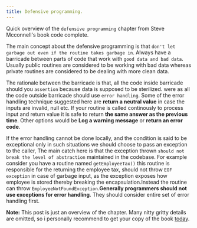 ```yaml
---
title: Defensive programming.
---
```

Quick overview of the `defensive programming` chapter from  Steve Mcconnell's book code complete. 

<!--more-->

The main concept about the defensive programming is that `don't let garbage out even if the routine takes garbage in`.
Always have a barricade between parts of code that work with `good data and bad data`. Usually public routines are considered to be working with bad data whereas 
private routines are considered to be dealing with more clean data.

The rationale between the barricade is that, all the code inside barricade should you `assertion` because data is supposed to be sterilized.
were as all the code outside barricade should use `error handling`. Some of the  error handling technique suggested here are **return a  neutral value**
in case the inputs are invalid, null etc. If your routine is called continously to process input and return value it is safe to return 
**the same answer as the previous time**. Other options would be **Log a warning message** or **return an error code**.

If the error handling cannot be done locally, and the condition is said to be exceptional only in such situations we should choose to pass an exception to 
the caller, The main catch here is that the exception thrown `should not break the level of abstraction` maintained in the codebase.
For example consider you have a routine named `getEmployeeTax()` this routine is responsible for the returning the employee tax, should not 
throw `EOF exception` in case of garbage input, as the exception exposes how employee is stored thereby breaking the encapsulation.Instead 
the routine can throw `EmployeeNotFoundException`.**Generally programmers should not use exceptions for error handling**. 
They should consider entire set of error handling first.

**Note:**
This post is just an overview of the chapter. 
Many nitty gritty details are omitted, so i personally recommend to get your copy of the book [today](https://www.amazon.com/Complete-Microsoft-Press-Steve-Mcconnell/dp/9350041243/ref=sr_1_1/255-2425890-2016030?ie=UTF8&qid=1481434800&sr=8-1&keywords=code+complete). 
